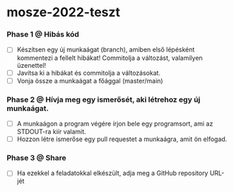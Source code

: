 # mosze-2022-teszt
### Phase  1 @ Hibás kód
- [ ] Készítsen egy új munkaágat (branch), amiben első lépésként kommentezi a fellelt hibákat! Commitolja a változást, valamilyen üzenettel!
- [ ] Javítsa ki a hibákat és commitolja a változásokat.
- [ ] Vonja össze a munkaágat a főággal (master/main)
### Phase  2 @ Hívja meg egy ismerősét, aki létrehoz egy új munkaágat.
- [ ] A munkaágon a program végére írjon bele egy programsort, ami az STDOUT-ra kiír valamit.
- [ ] Hozzon létre ismerőse egy pull requestet a munkaágra, amit ön elfogad.
### Phase 3 @ Share
- [ ] Ha ezekkel a feladatokkal elkészült, adja meg a GitHub repository URL-jét